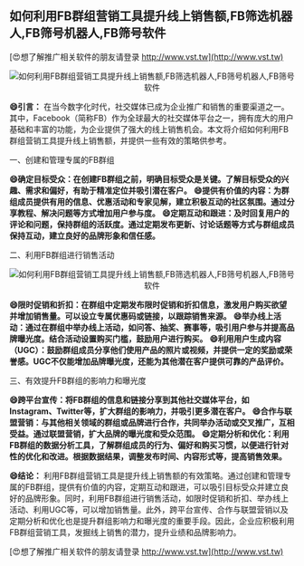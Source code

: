 ## **如何利用FB群组营销工具提升线上销售额,FB筛选机器人,FB筛号机器人,FB筛号软件**

[😍想了解推广相关软件的朋友请登录 http://www.vst.tw](http://www.vst.tw)

 <center><img src="https://vst.tw/MP4/tuiguang/png/0.png" alt="如何利用FB群组营销工具提升线上销售额,FB筛选机器人,FB筛号机器人,FB筛号软件"></center>

**😄引言：**
在当今数字化时代，社交媒体已成为企业推广和销售的重要渠道之一。其中，Facebook（简称FB）作为全球最大的社交媒体平台之一，拥有庞大的用户基础和丰富的功能，为企业提供了强大的线上销售机会。本文将介绍如何利用FB群组营销工具提升线上销售额，并提供一些有效的策略供参考。

一、创建和管理专属的FB群组

**😄确定目标受众：在创建FB群组之前，明确目标受众是关键。了解目标受众的兴趣、需求和偏好，有助于精准定位并吸引潜在客户。**
**😄提供有价值的内容：为群组成员提供有用的信息、优惠活动和专家见解，建立积极互动的社区氛围。通过分享教程、解决问题等方式增加用户参与度。**
**😄定期互动和跟进：及时回复用户的评论和问题，保持群组的活跃度。通过定期发布更新、讨论话题等方式与群组成员保持互动，建立良好的品牌形象和信任感。**

二、利用FB群组进行销售活动

 <center><img src="https://vst.tw/MP4/tuiguang/png/0.png" alt="如何利用FB群组营销工具提升线上销售额,FB筛选机器人,FB筛号机器人,FB筛号软件"></center>

**😄限时促销和折扣：在群组中定期发布限时促销和折扣信息，激发用户购买欲望并增加销售量。可以设立专属优惠码或链接，以跟踪销售来源。**
**😄举办线上活动：通过在群组中举办线上活动，如问答、抽奖、赛事等，吸引用户参与并提高品牌曝光度。结合活动设置购买门槛，鼓励用户进行购买。**
**😄利用用户生成内容（UGC）：鼓励群组成员分享他们使用产品的照片或视频，并提供一定的奖励或荣誉感。UGC不仅能增加品牌曝光度，还能为其他潜在客户提供可靠的产品评价。**

三、有效提升FB群组的影响力和曝光度

**😄跨平台宣传：将FB群组的信息和链接分享到其他社交媒体平台，如Instagram、Twitter等，扩大群组的影响力，并吸引更多潜在客户。**
**😄合作与联盟营销：与其他相关领域的群组或品牌进行合作，共同举办活动或交叉推广，互相受益。通过联盟营销，扩大品牌的曝光度和受众范围。**
**😄定期分析和优化：利用FB群组的数据分析工具，了解群组成员的行为、偏好和购买习惯，以便进行针对性的优化和改进。根据数据结果，调整发布时间、内容形式等，提高销售效果。**

**😄结论：**
利用FB群组营销工具是提升线上销售额的有效策略。通过创建和管理专属的FB群组，提供有价值的内容，定期互动和跟进，可以吸引目标受众并建立良好的品牌形象。同时，利用FB群组进行销售活动，如限时促销和折扣、举办线上活动、利用UGC等，可以增加销售量。此外，跨平台宣传、合作与联盟营销以及定期分析和优化也是提升群组影响力和曝光度的重要手段。因此，企业应积极利用FB群组营销工具，发掘线上销售的潜力，提升业绩和品牌影响力。

[😍想了解推广相关软件的朋友请登录 http://www.vst.tw](http://www.vst.tw)



